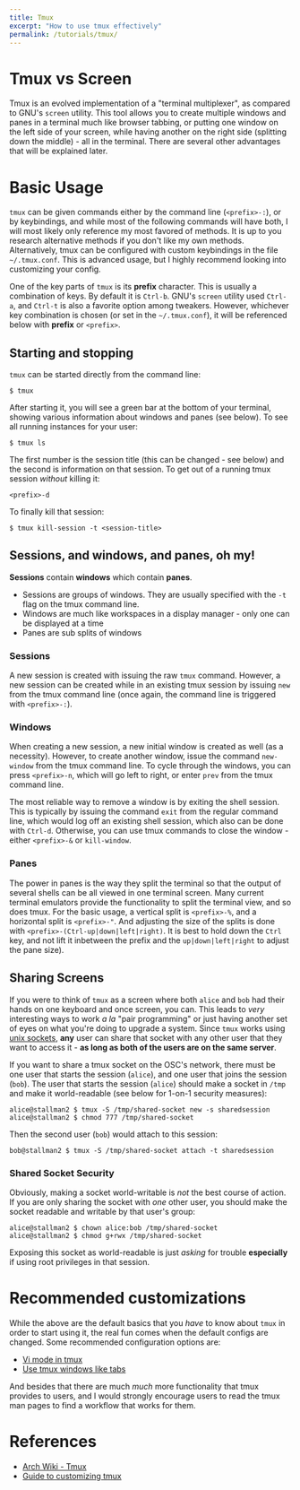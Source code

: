 ```yaml
---
title: Tmux
excerpt: "How to use tmux effectively"
permalink: /tutorials/tmux/
---
```


# Tmux vs Screen

Tmux is an evolved implementation of a "terminal multiplexer", as compared to GNU's `screen` utility. This tool allows you to create multiple windows and panes in a terminal much like browser tabbing, or putting one window on the left side of your screen, while having another on the right side (splitting down the middle) - all in the terminal. There are several other advantages that will be explained later.

# Basic Usage

`tmux` can be given commands either by the command line (`<prefix>-:`), or by keybindings, and while most of the following commands will have both, I will most likely only reference my most favored of methods. It is up to you research alternative methods if you don't like my own methods. Alternatively, tmux can be configured with custom keybindings in the file `~/.tmux.conf`. This is advanced usage, but I highly recommend looking into customizing your config.

One of the key parts of `tmux` is its **prefix** character. This is usually a combination of keys. By default it is `Ctrl-b`. GNU's `screen` utility used `Ctrl-a`, and `Ctrl-t` is also a favorite option among tweakers. However, whichever key combination is chosen (or set in the `~/.tmux.conf`), it will be referenced below with **prefix** or `<prefix>`.

## Starting and stopping

`tmux` can be started directly from the command line:

```
$ tmux
```

After starting it, you will see a green bar at the bottom of your terminal, showing various information about windows and panes (see below). To see all running instances for your user:

```
$ tmux ls
```

The first number is the session title (this can be changed - see below) and the second is information on that session. To get out of a running tmux session _without_ killing it:

```
<prefix>-d
```

To finally kill that session:

```
$ tmux kill-session -t <session-title>
```

## Sessions, and windows, and panes, oh my!

**Sessions** contain **windows** which contain **panes**.

- Sessions are groups of windows. They are usually specified with the `-t` flag on the tmux command line.
- Windows are much like workspaces in a display manager - only one can be displayed at a time
- Panes are sub splits of windows

### Sessions

A new session is created with issuing the raw `tmux` command. However, a new session can be created while in an existing tmux session by issuing `new` from the tmux command line (once again, the command line is triggered with `<prefix>-:`).

### Windows

When creating a new session, a new initial window is created as well (as a necessity). However, to create another window, issue the command `new-window` from the tmux command line. To cycle through the windows, you can press `<prefix>-n`, which will go left to right, or enter `prev` from the tmux command line.

The most reliable way to remove a window is by exiting the shell session. This is typically by issuing the command `exit` from the regular command line, which would log off an existing shell session, which also can be done with `Ctrl-d`. Otherwise, you can use tmux commands to close the window - either `<prefix>-&` or `kill-window`.

### Panes

The power in panes is the way they split the terminal so that the output of several shells can be all viewed in one terminal screen. Many current terminal emulators provide the functionality to split the terminal view, and so does tmux. For the basic usage, a vertical split is `<prefix>-%`, and a horizontal split is `<prefix>-"`. And adjusting the size of the splits is done with `<prefix>-(Ctrl-up|down|left|right)`. It is best to hold down the `Ctrl` key, and not lift it inbetween the prefix and the `up|down|left|right` to adjust the pane size).

## Sharing Screens

If you were to think of `tmux` as a screen where both `alice` and `bob` had their hands on one keyboard and once screen, you can. This leads to _very_ interesting ways to work _a la_ "pair programming" or just having another set of eyes on what you're doing to upgrade a system. Since `tmux` works using [unix sockets](https://en.wikipedia.org/wiki/Unix_domain_socket), **any** user can share that socket with any other user that they want to access it - **as long as both of the users are on the same server**.

If you want to share a tmux socket on the OSC's network, there must be one user that starts the session (`alice`), and one user that joins the session (`bob`). The user that starts the session (`alice`) should make a socket in `/tmp` and make it world-readable (see below for 1-on-1 security measures):

```
alice@stallman2 $ tmux -S /tmp/shared-socket new -s sharedsession
alice@stallman2 $ chmod 777 /tmp/shared-socket
```

Then the second user (`bob`) would attach to this session:

```
bob@stallman2 $ tmux -S /tmp/shared-socket attach -t sharedsession
```

### Shared Socket Security

Obviously, making a socket world-writable is _not_ the best course of action. If you are only sharing the socket with _one_ other user, you should make the socket readable and writable by that user's group:

```
alice@stallman2 $ chown alice:bob /tmp/shared-socket
alice@stallman2 $ chmod g+rwx /tmp/shared-socket
```

Exposing this socket as world-readable is just _asking_ for trouble **especially** if using root privileges in that session.

# Recommended customizations

While the above are the default basics that you _have_ to know about `tmux` in order to start using it, the real fun comes when the default configs are changed. Some recommended configuration options are:

- [Vi mode in tmux](https://sanctum.geek.nz/arabesque/vi-mode-in-tmux/)
- [Use tmux windows like tabs](https://wiki.archlinux.org/index.php/Tmux#Use_tmux_windows_like_tabs)

And besides that there are much _much_ more functionality that tmux provides to users, and I would strongly encourage users to read the tmux man pages to find a workflow that works for them.

# References

- [Arch Wiki - Tmux](https://wiki.archlinux.org/index.php/Tmux)
- [Guide to customizing tmux](http://www.hamvocke.com/blog/a-guide-to-customizing-your-tmux-conf/)
